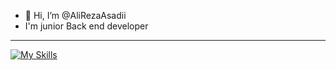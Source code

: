 - 👋 Hi, I’m @AliRezaAsadii
- I'm junior Back end developer

- ---
[![My Skills](https://skillicons.dev/icons?i=js,html,css,sass,tailwind,node_js,express)](https://skillicons.dev)

<!---
alirezaAsadii/alirezaAsadii is a ✨ special ✨ repository because its `README.md` (this file) appears on your GitHub profile.
You can click the Preview link to take a look at your changes.
--->
